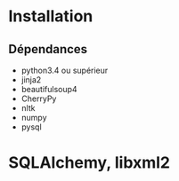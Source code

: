 # Installation

## Dépendances

* python3.4 ou supérieur
* jinja2
* beautifulsoup4
* CherryPy
* nltk
* numpy
* pysql

# SQLAlchemy, libxml2

